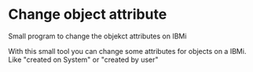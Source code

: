# Change object attribute
 Small program to change the objekct attributes on IBMi
 
With this small tool you can change some attributes for objects on a IBMi.
Like "created on System" or "created by user"
